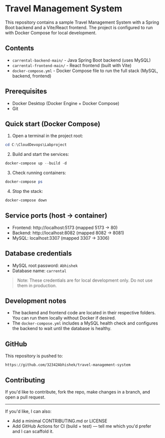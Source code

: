 # Travel Management System

This repository contains a sample Travel Management System with a Spring Boot backend and a Vite/React frontend. The project is configured to run with Docker Compose for local development.

## Contents

- `carrental-backend-main/` - Java Spring Boot backend (uses MySQL)
- `carrental-frontend-main/` - React frontend (built with Vite)
- `docker-compose.yml` - Docker Compose file to run the full stack (MySQL, backend, frontend)

## Prerequisites

- Docker Desktop (Docker Engine + Docker Compose)
- Git

## Quick start (Docker Compose)

1. Open a terminal in the project root:

```powershell
cd C:\CloudDevops\Labproject
```

2. Build and start the services:

```powershell
docker-compose up --build -d
```

3. Check running containers:

```powershell
docker-compose ps
```

4. Stop the stack:

```powershell
docker-compose down
```

## Service ports (host -> container)

- Frontend: http://localhost:5173  (mapped 5173 -> 80)
- Backend: http://localhost:8082   (mapped 8082 -> 8081)
- MySQL:   localhost:3307          (mapped 3307 -> 3306)

## Database credentials

- MySQL root password: `Abhishek`
- Database name: `carrental`

> Note: These credentials are for local development only. Do not use them in production.

## Development notes

- The backend and frontend code are located in their respective folders. You can run them locally without Docker if desired.
- The `docker-compose.yml` includes a MySQL health check and configures the backend to wait until the database is healthy.

## GitHub

This repository is pushed to:

```
https://github.com/32342Abhishek/travel-management-system
```

## Contributing

If you'd like to contribute, fork the repo, make changes in a branch, and open a pull request.

---

If you'd like, I can also:
- Add a minimal CONTRIBUTING.md or LICENSE
- Add GitHub Actions for CI (build + test) — tell me which you'd prefer and I can scaffold it.
